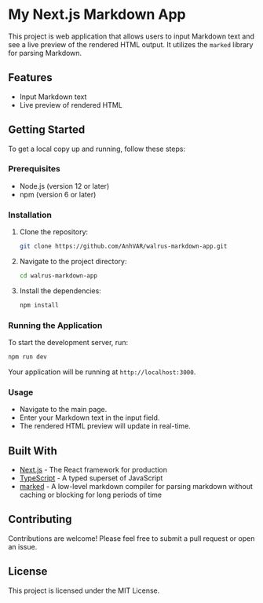 # My Next.js Markdown App

This project is web application that allows users to input Markdown text and see a live preview of the rendered HTML output. It utilizes the `marked` library for parsing Markdown.

## Features

- Input Markdown text
- Live preview of rendered HTML

## Getting Started

To get a local copy up and running, follow these steps:

### Prerequisites

- Node.js (version 12 or later)
- npm (version 6 or later)

### Installation

1. Clone the repository:

   ```bash
   git clone https://github.com/AnhVAR/walrus-markdown-app.git
   ```

2. Navigate to the project directory:

   ```bash
   cd walrus-markdown-app
   ```

3. Install the dependencies:

   ```bash
   npm install
   ```

### Running the Application

To start the development server, run:

```bash
npm run dev
```

Your application will be running at `http://localhost:3000`.

### Usage

- Navigate to the main page.
- Enter your Markdown text in the input field.
- The rendered HTML preview will update in real-time.

## Built With

- [Next.js](https://nextjs.org/) - The React framework for production
- [TypeScript](https://www.typescriptlang.org/) - A typed superset of JavaScript
- [marked](https://github.com/markedjs/marked) - A low-level markdown compiler for parsing markdown without caching or blocking for long periods of time

## Contributing

Contributions are welcome! Please feel free to submit a pull request or open an issue.

## License

This project is licensed under the MIT License.